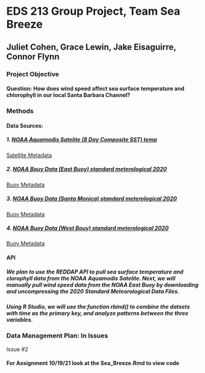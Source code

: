 # EDS 213 Group Project, Team Sea Breeze
## Juliet Cohen, Grace Lewin, Jake Eisaguirre, Connor Flynn
### Project Objective
#### Question: How does wind speed affect sea surface temperature and chlorophyll in our local Santa Barbara Channel?
### Methods
#### Data Sources: 
##### 1. [NOAA Aquamodis Satelite (8 Day Composite SST) temp](https://coastwatch.pfeg.noaa.gov/erddap/griddap/erdMWsstd3day_LonPM180.graph?sst%5B(last)%5D%5B(0.0)%5D%5B(33.1125):(34.9)%5D%5B(-120.6625):(-118.875)%5D&.draw=surface&.vars=longitude%7Clatitude%7Csst&.colorBar=%7C%7C%7C%7C%7C&.bgColor=0xffccccff )
[Satellite Metadata](https://coastwatch.pfeg.noaa.gov/erddap/info/erdMWsstd3day_LonPM180/index.html)

##### 2. [NOAA Bouy Data (East Buoy) standard meterological 2020](https://www.ndbc.noaa.gov/station_history.php?station=46053)
[Buoy Metadata](https://www.ndbc.noaa.gov/measdes.shtml)

##### 3. [NOAA Buoy Data (Santa Monica) standard meterological 2020](https://www.ndbc.noaa.gov/station_history.php?station=46025)
[Buoy Metadata](https://www.ndbc.noaa.gov/measdes.shtml)

##### 4. [NOAA Buoy Data (West Bouy) standard meterological 2020](https://www.ndbc.noaa.gov/station_history.php?station=46054)
[Buoy Metadata](https://www.ndbc.noaa.gov/measdes.shtml)




#### API
##### We plan to use the REDDAP API to pull sea surface temperature and clorophyll data from the NOAA Aquamodis Satelite. Next, we will manually pull wind speed data from the NOAA East Buoy by downloading and uncompressing the 2020 Standard Meteorological Data Files. 
##### Using R Studio, we will use the function rbind() to combine the datsets with time as the primary key, and analyze patterns between the three variables.

### Data Management Plan: In Issues
Issue #2


#### For Assignment 10/19/21 look at the Sea_Breeze.Rmd to view code
